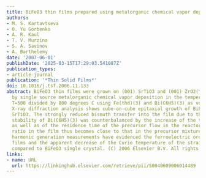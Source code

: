 ```yaml
---
title: BiFeO3 thin films prepared using metalorganic chemical vapor deposition
authors:
- M. S. Kartavtseva
- O. Yu Gorbenko
- A. R. Kaul
- T. V. Murzina
- S. A. Savinov
- A. Barthelemy
date: '2007-06-01'
publishDate: '2025-03-15T17:29:03.541087Z'
publication_types:
- article-journal
publication: '*Thin Solid Films*'
doi: 10.1016/j.tsf.2006.11.133
abstract: BiFeO3 thin films were grown on (001) SrTiO3 and (001) ZrO2(Y2O3) substrates
  by single source metalorganic chemical vapor deposition in the temperature range
  T=500 divided by 800 degrees C using Fe(thd)(3) and Bi(C6H5)(3) as volatile precursors.
  X-ray diffraction analysis shows cube-on-cube epitaxial growth of BiFeO3 on (001)
  SrTiO3. The strongly reduced bismuth transfer into the film due to the high thermal
  stability of Bi(C6H5)(3) was counterbalanced by the increase of the total pressure
  as well as of the residence time of the precursor flow in the reactor; the Bi/Fe
  ratio in the film thus becomes close to that in the precursor mixture. Optical second
  harmonic generation measurements have evidenced the ferroelectric ordering in BiFeO3
  films and the apparent decrease of the Curie temperature of the strained films as
  compared to BiFeO3 single crystal. (C) 2006 Elsevier B.V. All rights reserved.
links:
- name: URL
  url: https://linkinghub.elsevier.com/retrieve/pii/S0040609006014489
---
```

